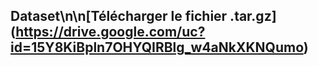 ## Dataset\n\n\[Télécharger le fichier .tar.gz](https://drive.google.com/uc?id=15Y8KiBpln7OHYQIRBlg_w4aNkXKNQumo)
